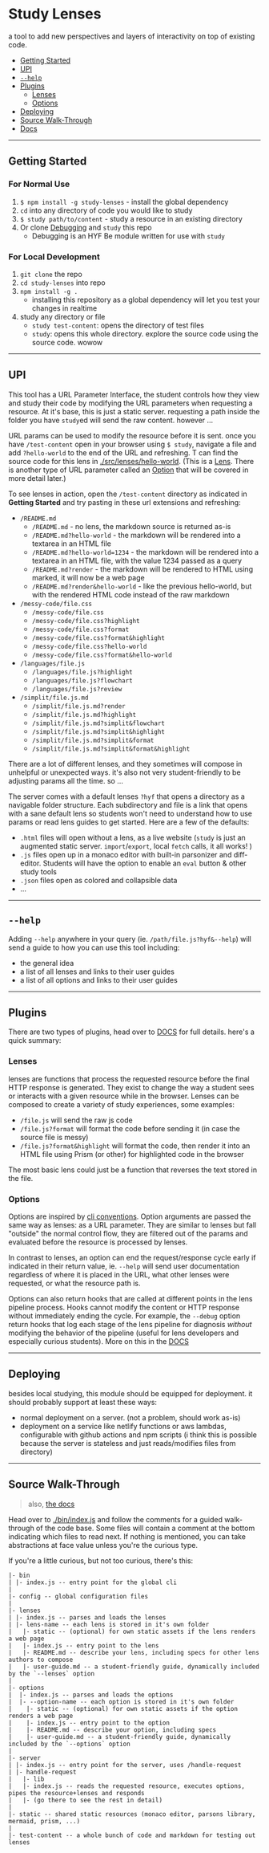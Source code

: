 # Study Lenses

a tool to add new perspectives and layers of interactivity on top of existing code.

- [Getting Started](#getting-started)
- [UPI](#upi)
- [`--help`](#--help)
- [Plugins](#plugins)
  - [Lenses](#lenses)
  - [Options](#options)
- [Deploying](#deploying)
- [Source Walk-Through](#source-walk-through)
- [Docs](./DOCS.md)

---

## Getting Started

### For Normal Use

1. `$ npm install -g study-lenses` - install the global dependency
2. `cd` into any directory of code you would like to study
3. `$ study path/to/content` - study a resource in an existing directory
4. Or clone [Debugging](https://github.com/HackYourFutureBelgium/debugging/) and `study` this repo
    - Debugging is an HYF Be module written for use with `study`

### For Local Development

1. `git clone` the repo
2. `cd study-lenses` into repo
3. `npm install -g .`
    - installing this repository as a global dependency will let you test your changes in realtime
4. study any directory or file
    - `study test-content`: opens the directory of test files
    - `study`: opens this whole directory. explore the source code using the source code.  wowow

---

## UPI

This tool has a URL Parameter Interface, the student controls how they view and study their code by modifying the URL parameters when requesting a resource.  At it's base, this is just a static server.  requesting a path inside the folder you have `study`ed will send the raw content. however ...

URL params can be used to modify the resource before it is sent.  once you have `/test-content` open in your browser using `$ study`, navigate a file and add `?hello-world` to the end of the URL and refreshing.  T can find the source code for this lens in [./src/lenses/hello-world](./src/lenses/hello-world). (This is a [Lens](#lens). There is another type of URL parameter called an [Option](#option) that will be covered in more detail later.)

To see lenses in action, open the `/test-content` directory as indicated in __Getting Started__ and try pasting in these url extensions and refreshing:

- `/README.md`
  - `/README.md` - no lens, the markdown source is returned as-is
  - `/README.md?hello-world` - the markdown will be rendered into a textarea in an HTML file
  - `/README.md?hello-world=1234` - the markdown will be rendered into a textarea in an HTML file, with the value 1234 passed as a query
  - `/README.md?render` - the markdown will be rendered to HTML using marked, it will now be a web page
  - `/README.md?render&hello-world` - like the previous hello-world, but with the rendered HTML code instead of the raw markdown
- `/messy-code/file.css`
  - `/messy-code/file.css`
  - `/messy-code/file.css?highlight`
  - `/messy-code/file.css?format`
  - `/messy-code/file.css?format&highlight`
  - `/messy-code/file.css?hello-world`
  - `/messy-code/file.css?format&hello-world`
- `/languages/file.js`
  - `/languages/file.js?highlight`
  - `/languages/file.js?flowchart`
  - `/languages/file.js?review`
- `/simplit/file.js.md`
  - `/simplit/file.js.md?render`
  - `/simplit/file.js.md?highlight`
  - `/simplit/file.js.md?simplit&flowchart`
  - `/simplit/file.js.md?simplit&highlight`
  - `/simplit/file.js.md?simplit&format`
  - `/simplit/file.js.md?simplit&format&highlight`


There are a lot of different lenses, and they sometimes will compose in unhelpful or unexpected ways.  it's also not very student-friendly to be adjusting params all the time. so ...

The server comes with a default lenses `?hyf` that opens a directory as a navigable folder structure.  Each subdirectory and file is a link that opens with a sane default lens so students won't need to understand how to use params or read lens guides to get started. Here are a few of the defaults:

- `.html` files will open without a lens, as a live website (`study` is just an augmented static server. `import`/`export`, local `fetch` calls, it all works! )
- `.js` files open up in a monaco editor with built-in parsonizer and diff-editor.  Students will have the option to enable an `eval` button & other study tools
- `.json` files open as colored and collapsible data
- ...

---

## `--help`

Adding `--help` anywhere in your query (ie. `/path/file.js?hyf&--help`) will send a guide to how you can use this tool including:

- the general idea
- a list of all lenses and links to their user guides
- a list of all options and links to their user guides

---


## Plugins

There are two types of plugins, head over to [DOCS](./DOCS.md) for full details.  here's a quick summary:


### Lenses

lenses are functions that process the requested resource before the final HTTP response is generated. They exist to change the way a student sees or interacts with a given resource while in the browser. Lenses can be composed to create a variety of study experiences, some examples:

- `/file.js` will send the raw js code
- `/file.js?format` will format the code before sending it (in case the source file is messy)
- `/file.js?format&highlight` will format the code, then render it into an HTML file using Prism (or other) for highlighted code in the browser

The most basic lens could just be a function that reverses the text stored in the file.

### Options

Options are inspired by [cli conventions](https://nullprogram.com/blog/2020/08/01/).  Option arguments are passed the same way as lenses: as a URL parameter.  They are similar to lenses but fall "outside" the normal control flow, they are filtered out of the params and evaluated before the resource is processed by lenses.

In contrast to lenses, an option can end the request/response cycle early if indicated in their return value, ie. `--help` will send user documentation regardless of where it is placed in the URL, what other lenses were requested, or what the resource path is.

Options can also return hooks that are called at different points in the lens pipeline process.  Hooks cannot modify the content or HTTP response without immediately ending the cycle.  For example, the `--debug` option return hooks that log each stage of the lens pipeline for diagnosis _without_ modifying the behavior of the pipeline (useful for lens developers and especially curious students).  More on this in the [DOCS](./DOCS.md)

---

## Deploying

besides local studying, this module should be equipped for deployment.  it should probably support at least these ways:

- normal deployment on a server. (not a problem, should work as-is)
- deployment on a service like netlify functions or aws lambdas, configurable with github actions and npm scripts (i think this is possible because the server is stateless and just reads/modifies files from directory)

---

## Source Walk-Through

> also, [the docs](./DOCS.md)

Head over to [./bin/index.js](./bin/index.js) and follow the comments for a guided walk-through of the code base.  Some files will contain a comment at the bottom indicating which files to read next.  If nothing is mentioned, you can take abstractions at face value unless you're the curious type.

If you're a little curious, but not too curious, there's this:

```
|- bin
| |- index.js -- entry point for the global cli
|
|- config -- global configuration files
|
|- lenses
| |- index.js -- parses and loads the lenses
| |- lens-name -- each lens is stored in it's own folder
|   |- static -- (optional) for own static assets if the lens renders a web page
|   |- index.js -- entry point to the lens
|   |- README.md -- describe your lens, including specs for other lens authors to compose
|   |- user-guide.md -- a student-friendly guide, dynamically included by the `--lenses` option
|
|- options
|  |- index.js -- parses and loads the options
|  |- --option-name -- each option is stored in it's own folder
|    |- static -- (optional) for own static assets if the option renders a web page
|    |- index.js -- entry point to the option
|    |- README.md -- describe your option, including specs
|    |- user-guide.md -- a student-friendly guide, dynamically included by the `--options` option
|
|- server
| |- index.js -- entry point for the server, uses /handle-request
| |- handle-request
|   |- lib
|   |- index.js -- reads the requested resource, executes options, pipes the resource+lenses and responds
|   |- (go there to see the rest in detail)
|
|- static -- shared static resources (monaco editor, parsons library, mermaid, prism, ...)
|
|- test-content -- a whole bunch of code and markdown for testing out lenses
```
